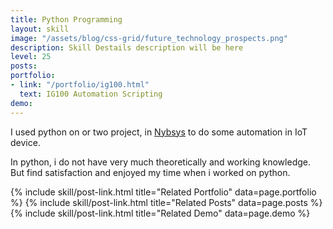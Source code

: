 ```yaml
---
title: Python Programming
layout: skill
image: "/assets/blog/css-grid/future_technology_prospects.png"
description: Skill Destails description will be here
level: 25
posts: 
portfolio:
- link: "/portfolio/ig100.html"
  text: IG100 Automation Scripting
demo: 
---
```


I used python on or two project, in <a href="https://nbysys.com">Nybsys</a> to do some automation in IoT device. 

In python, i do not have very much theoretically and working knowledge. But find satisfaction and enjoyed my time when i worked on python. 



<div class="mt-5">
    {% include skill/post-link.html title="Related Portfolio" data=page.portfolio %}
    {% include skill/post-link.html title="Related Posts" data=page.posts %}
    {% include skill/post-link.html title="Related Demo" data=page.demo %}
</div>